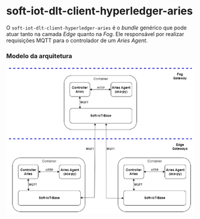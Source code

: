 # soft-iot-dlt-client-hyperledger-aries

O `soft-iot-dlt-client-hyperledger-aries` é o *bundle* genérico que pode atuar tanto na camada *Edge* quanto na *Fog*. Ele responsável por realizar requisições MQTT para o controlador de um *Aries Agent*.

### Modelo da arquitetura

<p align="center">
  <img src="./assets/decentralized-identity-soft-iot.png" width="580px" />
</p>